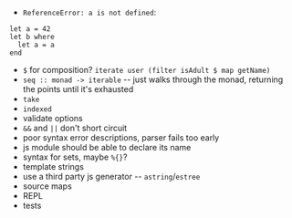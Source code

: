 - `ReferenceError: a is not defined`:
```
let a = 42
let b where
  let a = a
end
```
- `$` for composition? `iterate user (filter isAdult $ map getName)`
- `seq :: monad -> iterable` -- just walks through the monad, returning the points until it's exhausted
- `take`
- `indexed`
- validate options
- `&&` and `||` don't short circuit
- poor syntax error descriptions, parser fails too early
- js module should be able to declare its name
- syntax for sets, maybe `%{}`?
- template strings
- use a third party js generator -- `astring`/`estree`
- source maps
- REPL
- tests

